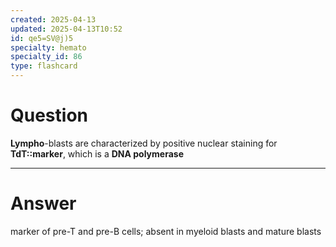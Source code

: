```yaml
---
created: 2025-04-13
updated: 2025-04-13T10:52
id: qe5=SV@j)5
specialty: hemato
specialty_id: 86
type: flashcard
---
```


# Question
**Lympho**-blasts are characterized by positive nuclear staining for **TdT::marker**, which is a **DNA polymerase**

---

# Answer
marker of pre-T and pre-B cells; absent in myeloid blasts and mature blasts